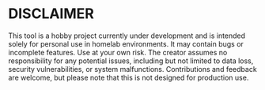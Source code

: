 # DISCLAIMER

This tool is a hobby project currently under development and is intended solely for personal use in homelab environments. It may contain bugs or incomplete features. Use at your own risk. The creator assumes no responsibility for any potential issues, including but not limited to data loss, security vulnerabilities, or system malfunctions. Contributions and feedback are welcome, but please note that this is not designed for production use.